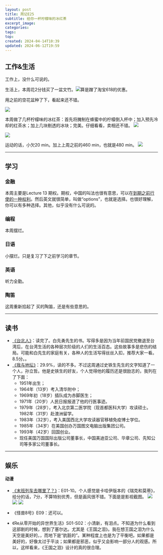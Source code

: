 ```yaml
---
layout: post
title: 周记E25
subtitle: 给你一杯柠檬味的冰红茶
excerpt_image: 
categories: 
tags: 
top: 
created: 2024-04-14T10:39
updated: 2024-06-12T19:59
---
```

## 工作&生活

工作上，没什么可说的。

生活上，本周花2分钱买了一盆文竹。![](https://u.cubeupload.com/AaronXu/IMG1316.png)算是蹭了淘宝618的优惠。

用之前的空花盆种了下，看起来还不错。

![](https://u.cubeupload.com/AaronXu/IMG1318.jpg)

本周做了几杯柠檬味的冰红茶：首先将腌制在蜂蜜中的柠檬倒入杯中；加入预先冷却的红茶水；加上几块剔透的冰块；完美。仔细看看，卖相还不错。
![](https://u.cubeupload.com/AaronXu/IMG1311.jpg)

![](https://u.cubeupload.com/AaronXu/IMG1310.jpg)

运动的话，小欠20 min。加上上周之前的460 min，也就是480 min。
![](https://u.cubeupload.com/AaronXu/IMG1313.png)

---

## 学习

### 金融

本周主要是Lecture 13 期权。期权，中国的叫法也很有意思，可以在<u>到期之前行使的一种权利</u>。然后英文就很简单，叫做“options”，也就是选择。也很好理解，你可以有多种选择。其他，似乎没有什么可说的。

### 编程

本周摆烂。

### 日语

小摆烂。只是复习了下之前学习的章节。

### 英语

听力全勤。

### 陶笛

这周重新拾起了 买的陶笛，还是有些意思的。

---

## 读书

- [《台北人》](https://book.douban.com/subject/5337248/)：读完了。白先勇先生的书。写得多是因为当年前国民党撤退至台湾后，在台湾生活的各种层次阶级的人们的生活百态。这些故事多是悲伤的结局。可能和白先生的家庭有关，各种人的生活写得丝丝入扣，推荐大家一看。8.5分。。
- <u>《我与地坛》</u>：29.9%，读的不多。不过这周通过史铁生先生的文字知道了一个人，孙立哲。他是史铁生的好友，个人觉得他的履历还是很励志的，我列在了下面：
	- 1951年出生；
	- 1964年（13岁）考入清华附中；
	- 1969年初（18岁）插队成为赤脚医生；
	- 1971年（20岁）人民日报报道了他的行医事迹。
	- 1979年（28岁），考入北京第二医学院（现首都医科大学）攻读硕士。1982年（31岁）赴澳洲留学。
	- 1983年（32岁），考入美国西北大学攻读器官移植免疫博士学位。
	- 1985年（34岁）在美国创办万国图文电脑出版集团公司。
	- 1993年（42岁）回国创业。
	- 现任美国万国国际出版公司董事长，中国美迪亚公司、华章公司、先知公司等多家公司董事长。

---

## 娱乐

#### 动漫

- <u>《末班列车去哪里了？》</u>：E01-10。个人感觉是卡哇伊版本的《瑞克和莫蒂》，给分的话，7分，不算特别优秀，但是画风很不错。下面是是影视截图。
![](https://u.cubeupload.com/AaronXu/IMG1298.png)
![](https://u.cubeupload.com/AaronXu/IMG1299.png)
![](https://u.cubeupload.com/AaronXu/IMG1300.png)

- 《怪兽8号》E09：还可以。
- 《Re从零开始的异世界生活》S01-S02：小清新，有泪点。不知道为什么看到这部剧的时候，想到了塞尔达。尤其是《王国之泪》。我在想王国之泪为什么天空是美好的，，而地下是“肮脏的”。某种程度上也是为了平衡吧。如果都是美好的，好像太过于平淡；如果都是邪恶，似乎又会影响一部分人的观感。所以，这样看来，《王国之泪》设计的真的很合理。
